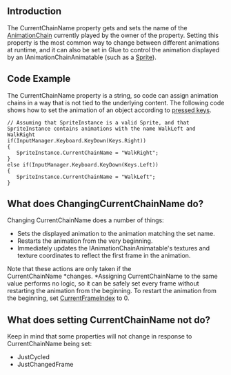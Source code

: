 ## Introduction

The CurrentChainName property gets and sets the name of the [AnimationChain](/frb/docs/index.php?title=FlatRedBall.Graphics.Animation.AnimationChain "FlatRedBall.Graphics.Animation.AnimationChain") currently played by the owner of the property. Setting this property is the most common way to change between different animations at runtime, and it can also be set in Glue to control the animation displayed by an IAnimationChainAnimatable (such as a [Sprite](/frb/docs/index.php?title=FlatRedBall.Sprite "FlatRedBall.Sprite")).

## Code Example

The CurrentChainName property is a string, so code can assign animation chains in a way that is not tied to the underlying content. The following code shows how to set the animation of an object according to [pressed keys](/frb/docs/index.php?title=FlatRedBall.Input.Keyboard "FlatRedBall.Input.Keyboard").

    // Assuming that SpriteInstance is a valid Sprite, and that SpriteInstance contains animations with the name WalkLeft and WalkRight
    if(InputManager.Keyboard.KeyDown(Keys.Right))
    {
       SpriteInstance.CurrentChainName = "WalkRight";
    }
    else if(InputManager.Keyboard.KeyDown(Keys.Left))
    {
       SpriteInstance.CurrentChainName = "WalkLeft";
    }

## What does ChangingCurrentChainName do?

Changing CurrentChainName does a number of things:

-   Sets the displayed animation to the animation matching the set name.
-   Restarts the animation from the very beginning.
-   Immediately updates the IAnimationChainAnimatable's textures and texture coordinates to reflect the first frame in the animation.

Note that these actions are only taken if the CurrentChainName *changes. *Assigning CurrentChainName to the same value performs no logic, so it can be safely set every frame without restarting the animation from the beginning. To restart the animation from the beginning, set [CurrentFrameIndex](/documentation/api/flatredball/graphics/animation/flatredball-graphics-ianimationchainanimatable/currentframeindex.md) to 0.

## What does setting CurrentChainName not do?

Keep in mind that some properties will not change in response to CurrentChainName being set:

-   JustCycled
-   JustChangedFrame
